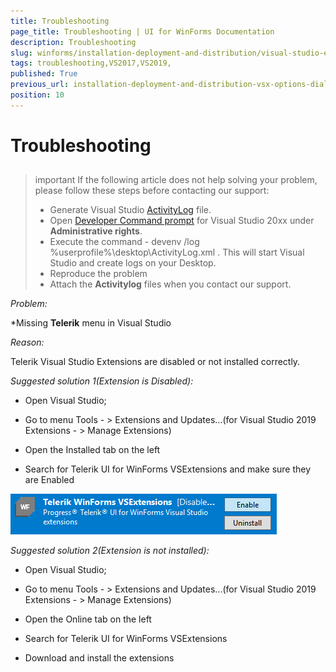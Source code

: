 ```yaml
---
title: Troubleshooting
page_title: Troubleshooting | UI for WinForms Documentation
description: Troubleshooting
slug: winforms/installation-deployment-and-distribution/visual-studio-extensions/troubleshooting
tags: troubleshooting,VS2017,VS2019, 
published: True
previous_url: installation-deployment-and-distribution-vsx-options-dialog,/devtools/winforms/installation-deployment-and-distribution/visual-studio-extensions/options-dialog
position: 10
---
```


# Troubleshooting

## 

>important If the following article does not help solving your problem, please follow these steps before contacting our support:
>* Generate Visual Studio [ActivityLog](https://docs.microsoft.com/en-us/visualstudio/ide/reference/log-devenv-exe?view=vs-2019) file.
>* Open [Developer Command prompt](https://docs.microsoft.com/en-us/dotnet/framework/tools/developer-command-prompt-for-vs) for Visual Studio 20xx under **Administrative rights**.
>* Execute the command - devenv /log %userprofile%\desktop\ActivityLog.xml . This will start Visual Studio and create logs on your Desktop.
>* Reproduce the problem
>* Attach the **Activitylog** files when you contact our support.

*Problem:*

*Missing **Telerik** menu in Visual Studio

*Reason:*

Telerik Visual Studio Extensions are disabled or not installed correctly.

*Suggested solution 1(Extension is Disabled):*

* Open Visual Studio;

* Go to menu Tools - > Extensions and Updates...(for Visual Studio 2019 Extensions - > Manage Extensions)

* Open the Installed tab on the left​

* Search for Telerik UI for WinForms VSExtensions and make sure they are Enabled

![vsextensions-disabled](images/vsextensions-disabled.png)

*Suggested solution 2(Extension is not installed):*

* Open Visual Studio;

* Go to menu Tools - > Extensions and Updates...(for Visual Studio 2019 Extensions - > Manage Extensions)

* Open the Online tab on the left​

* Search for Telerik UI for WinForms VSExtensions

* Download and install the extensions




